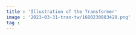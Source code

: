 ```yaml
---
title : 'Illustration of the Transformer'
image : '2023-03-31-tran-tw/1680230883428.png'
tag :
---
```

